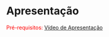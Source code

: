 # Apresentação

<span style="color:red">Pré-requisitos: <a href=".../presentation/README.md"> Vídeo de Apresentação</a></span>


